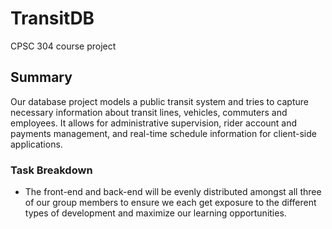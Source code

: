 # TransitDB
CPSC 304 course project

## Summary
Our database project models a public transit system and tries to capture necessary information about transit lines, vehicles, commuters and employees. It allows for administrative supervision, rider account and payments management, and real-time schedule information for client-side applications.

### Task Breakdown
* The front-end and back-end will be evenly distributed amongst all three of our group members to ensure we each get exposure to the different types of development and maximize our learning opportunities. 
